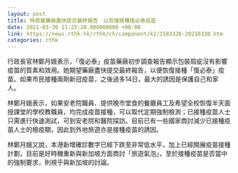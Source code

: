 ```yaml
---
layout: post
title: 特首冀藥廠盡快提交最終報告　以恢復接種復必泰疫苗
date: 2021-03-30 11:25:28.000000000 +08:00
link: https://news.rthk.hk/rthk/ch/component/k2/1583326-20210330.htm
categories: rthk
---
```


行政長官林鄭月娥表示，「復必泰」疫苗藥廠初步調查報告顯示包裝瑕疵沒有影響疫苗的質素和效用。她期望藥廠盡快提交最終報告，以便恢復接種「復必泰」疫苗。如果市民接種兩劑新冠疫苗，之後過多14日，最大的誘因是保護自己和家人。

林鄭月娥表示，如果安老院職員、提供晚市堂食的餐廳員工及希望全校恢復半天面授課堂的學校教職員，均完成疫苗接種，可以取代定期強制檢測；已接種疫苗人士只需進行快速測試，可到安老院和醫院探訪。目前已有一些國家商討減少已接種疫苗人士的檢疫期，因此到外地旅遊亦是接種疫苗的誘因。

林鄭月娥又說，本港新增確診數字已經下跌至非常低水平，加上已經開展疫苗接種計劃，目前是好時機重新與新加坡方面商討「旅遊氣泡」，至於接種疫苗是否當中的強制要求，則視乎與新加坡的討論。
